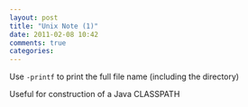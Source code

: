 ```yaml
---
layout: post
title: "Unix Note (1)"
date: 2011-02-08 10:42
comments: true
categories: 
---
```


Use  ```-printf``` to print the full file name (including the directory)


Useful for construction of a Java CLASSPATH

